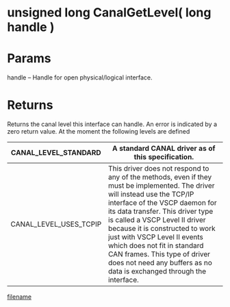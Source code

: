# unsigned long CanalGetLevel( long handle  )

# Params

handle – Handle for open physical/logical interface.


# Returns

Returns the canal level this interface can handle.  An error is indicated by a zero return value. At the moment the following levels are defined

 | CANAL_LEVEL_STANDARD   | A standard CANAL driver as of this specification.  |
 | --------------------   | -------------------------------------------------- |
 | CANAL_LEVEL_USES_TCPIP | This driver does not respond to any of the methods, even if they must be implemented. The driver will instead use the TCP/IP interface of the VSCP daemon for its data transfer. This driver type is called a VSCP Level II driver because it is constructed to work just with VSCP Level II events which does not fit in standard CAN frames. This type of driver does not need any buffers as no data is exchanged through the interface. |

 [filename](./bottom_copyright.md ':include')